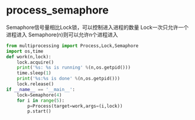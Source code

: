 # process_semaphore



Semaphore信号量相比Lock锁，可以控制进入进程的数量
Lock一次只允许一个进程进入
Semaphore(n)则可以允许n个进程进入

```python
from multiprocessing import Process,Lock,Semaphore
import os,time
def work(n,lock):
    lock.acquire()
    print('%s: %s is running' %(n,os.getpid()))
    time.sleep(1)
    print('%s:%s is done' %(n,os.getpid()))
    lock.release()
if __name__ == '__main__':
    lock=Semaphore(4)
    for i in range(5):
        p=Process(target=work,args=(i,lock))
        p.start()

```